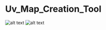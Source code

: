 # Uv_Map_Creation_Tool
![alt text](https://github.com/Oppenheimr/Uv_Map_Creation_Tool/blob/main/UV_Map_Creation_Wizard%20Part%201%20(With%20Bake).gif)
![alt text](https://github.com/Oppenheimr/Uv_Map_Creation_Tool/blob/main/UV_Map_Creation_Wizard%20Part%202%20(With%20Multiple%20Selection).gif)
